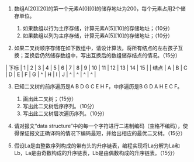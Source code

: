 1. 数组A\[20\]\[20\]的第一个元素A\[0\]\[0\]的储存地址为200，每个元素占用2个储存单位。
	1. 如果数组以行为主序存储，计算元素A\[5\]\[10\]的存储地址；（10分）
	2. 如果数组以列为主序存储，计算元素A\[5\]\[10\]的存储地址；（10分）

2. 如果二叉树顺序存储在如下数组中，请设计算法，将所有结点的左右孩子互换；互换后仍然储存数组中，写出互换后的数组储存结点的情况。（15分）

| 下标 | 1 | 2 | 3 | 4 | 5 | 6 | 7 | 8 | 9 | 10 | 11 | 12 | 13 | 14 | 15 |
| 结点 | A | B | C | D | E | F | G | ^ | H | I | J | ^ | ^ | ^ | ^ |

3. 已知二叉树的前序遍历是A B D G C E H F，中序遍历是B G D A H E C F。
	1. 画出此二叉树；（15分）
	2. 写出此二叉树后序序列。（10分）
	3. 写出此二叉树层次遍历序列。（10分）

4. 请对报文“data structure”中的每一个字符进行二进制编码（空格不编码），使得保证报文正确译码的情况下编码最短，并给出相应的最优二叉树。（15分）

5. 假设La是由整数序列构成的带有头的升序链表，编程实现将La分解为La和Lb，La是由奇数构成的升序链表，Lb是由偶数构成的升序链表。（15分）

